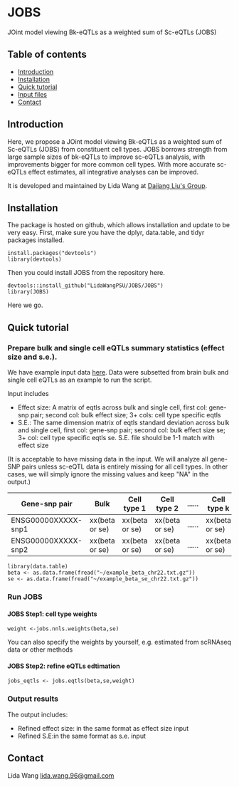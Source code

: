 # JOBS
JOint model viewing Bk-eQTLs as a weighted sum of Sc-eQTLs (JOBS)


## Table of contents
* [Introduction](#Introduction)
* [Installation](#Installation)
* [Quick tutorial](#Quick_tutorial)
* [Input files](#Input_files)
* [Contact](#Contact)

## Introduction
Here, we propose a JOint model viewing Bk-eQTLs as a weighted sum of Sc-eQTLs (JOBS) from constituent cell types. JOBS borrows strength from large sample sizes of bk-eQTLs to improve sc-eQTLs analysis, with improvements bigger for more common cell types. With more accurate sc-eQTLs effect estimates, all integrative analyses can be improved.
 
It is developed and maintained by Lida Wang at [Dajiang Liu's Group](https://dajiangliu.blog).

## Installation
The package is hosted on github, which allows installation and update to be very easy. First, make sure you have the dplyr, data.table, and tidyr packages installed.

```
install.packages("devtools")
library(devtools)
```

Then you could install JOBS from the repository here.

```
devtools::install_github("LidaWangPSU/JOBS/JOBS")
library(JOBS)
```
Here we go.

## Quick tutorial
### Prepare bulk and single cell eQTLs summary statistics (effect size and s.e.). 

We have example input data [here](https://github.com/LidaWangPSU/JOBS/blob/main/example_data/). Data were subsetted from brain bulk and single cell eQTLs as an example to run the script.

Input includes
* Effect size: A matrix of eqtls across bulk and single cell, first col: gene-snp pair; second col: bulk effect size; 3+ cols: cell type specific eqtls
* S.E.: The same dimension matrix of eqtls standard deviation across bulk and single cell, first col: gene-snp pair; second col: bulk effect size se; 3+ col: cell type specific eqtls se. S.E. file should be 1-1 match with effect size

(It is acceptable to have missing data in the input. We will analyze all gene-SNP pairs unless sc-eQTL data is entirely missing for all cell types. In other cases, we will simply ignore the missing values and keep "NA" in the output.)

|    Gene-snp pair    |      Bulk     | Cell type 1  |  Cell type 2 | ...... |  Cell type k |
| ------------------- |      ----     | -----------  |  ----------- | ------ |  ----------- |
| ENSG00000XXXXX-snp1 | xx(beta or se)|xx(beta or se)|xx(beta or se)| ...... |xx(beta or se)|  
| ENSG00000XXXXX-snp2 | xx(beta or se)|xx(beta or se)|xx(beta or se)| ...... |xx(beta or se)|
```
library(data.table)
beta <- as.data.frame(fread("~/example_beta_chr22.txt.gz"))
se <- as.data.frame(fread("~/example_beta_se_chr22.txt.gz"))
```
  
### Run JOBS
#### JOBS Step1: cell type weights
```
weight <-jobs.nnls.weights(beta,se)
```
You can also specify the weights by yourself, e.g. estimated from scRNAseq data or other methods

#### JOBS Step2: refine eQTLs edtimation 
```
jobs_eqtls <- jobs.eqtls(beta,se,weight)
```

### Output results
The output includes:
* Refined effect size: in the same format as effect size input
* Refined S.E:in the same format as s.e. input


## Contact
Lida Wang [lida.wang.96@gmail.com](lida.wang.96@gmail.com)
